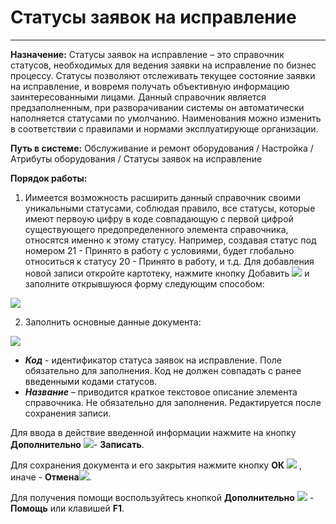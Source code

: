 ﻿# Статусы заявок на исправление
_______________________________________________

**Назначение:** Статусы заявок на исправление – это справочник статусов, необходимых для ведения заявки на исправление по бизнес процессу. Статусы позволяют отслеживать текущее состояние заявки на исправление, и вовремя получать объективную информацию заинтересованными лицами. Данный справочник является предзаполненным, при разворачивании системы он автоматически наполняется статусами по умолчанию. Наименования можно изменить в соответствии с правилами и нормами эксплуатирующе организации. 

**Путь в системе:** Обслуживание и ремонт оборудования / Настройка / Атрибуты оборудования / Статусы заявок на исправление

**Порядок работы:**

1. Иимеется возможность расширить данный справочник своими уникальными статусами, соблюдая правило, все статусы, которые имеют первоую цифру в коде совпадающую с первой цифрой существующего предопределенного элемента справочника, относятся именно к этому статусу. Например, создавая статус под номером 21 - Принято в работу с условиями, будет глобально относиться к статусу 20 - Принято в работу, и т.д. Для добавления новой записи откройте картотеку, нажмите кнопку Добавить ![](topic:Com.AddFiles.Btn_Add.png)  и заполните открывшуюся форму следующим способом:

 ![](topic:Repair.Repair.AddFiles.Screenshot_9_FChertov.png)

2. Заполнить основные данные документа:

  ![](topic:Repair.Repair.AddFiles.Screenshot_10_FChertov.png)

-   ***Код*** - идентификатор статуса заявок на исправление. Поле обязательно для заполнения. Код не должен совпадать с ранее введенными кодами статусов.
-   ***Название*** – приводится краткое текстовое описание элемента справочника. Не обязательно для заполнения. Редактируется после сохранения записи. 

Для ввода в действие введенной информации нажмите на кнопку **Дополнительно** ![](topic:Com.AddFiles.Buttons.Btn_OK.png)- **Записать**.

Для сохранения документа и его закрытия нажмите кнопку **ОК** ![](topic:Com.AddFiles.Buttons.Btn_Ok_grey.png) , иначе  -  **Отмена**![](topic:Com.AddFiles.Buttons.BtnCloseCancel.png).

Для получения помощи воспользуйтесь кнопкой **Дополнительно** ![](topic:Com.AddFiles.Buttons.Btn_OK.png) - **Помощь** или клавишей **F1**.